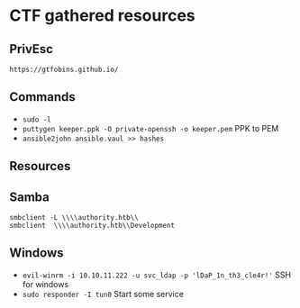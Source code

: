 # CTF gathered resources 

## PrivEsc

```
https://gtfobins.github.io/
```
## Commands

- `sudo -l`
- `puttygen keeper.ppk -O private-openssh -o keeper.pem` PPK to PEM
- `ansible2john ansible.vaul >> hashes`

## Resources


## Samba

```
smbclient -L \\\\authority.htb\\
smbclient  \\\\authority.htb\\Development
```

## Windows

- `evil-winrm -i 10.10.11.222 -u svc_ldap -p 'lDaP_1n_th3_cle4r!'` SSH for windows
-  `sudo responder -I tun0` Start some service
